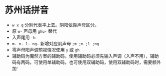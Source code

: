 # 苏州话拼音

- `w x q` 分别代表平上去。阴阳依靠声母区分。
- 原 `w-` 声母用 `ghu-` 替代
- 入声尾用 `-h`
- `m- n- l- ng-` 新增对应阴声母 `;m ;n ;l ;ng`
- 零声母阳声调前视情况使用 `y` 或 `gh`
- 辅助码为魔然方案的辅助码，使用辅助码必须先输入声调（入声不用），辅助码有两码，可使用单辅助码，也可使用双辅助码，使用双辅助码时，需要额外加`'`
